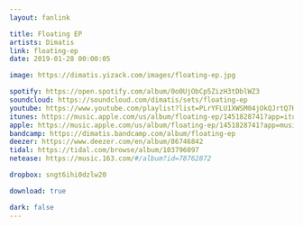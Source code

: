 ```yaml
---
layout: fanlink

title: Floating EP
artists: Dimatis
link: floating-ep
date: 2019-01-28 00:00:05

image: https://dimatis.yizack.com/images/floating-ep.jpg

spotify: https://open.spotify.com/album/0o0UjObCp5ZizH3tDblWZ3
soundcloud: https://soundcloud.com/dimatis/sets/floating-ep
youtube: https://www.youtube.com/playlist?list=PLrYFLU1XWSM04jOkQJrtQ7HnhqQfwdQot
itunes: https://music.apple.com/us/album/floating-ep/1451828741?app=itunes&ls=1
apple: https://music.apple.com/us/album/floating-ep/1451828741?app=music&ls=1
bandcamp: https://dimatis.bandcamp.com/album/floating-ep
deezer: https://www.deezer.com/en/album/86746842
tidal: https://tidal.com/browse/album/103796097
netease: https://music.163.com/#/album?id=78762872

dropbox: sngt6ihi0dzlw20

download: true

dark: false
---
```

